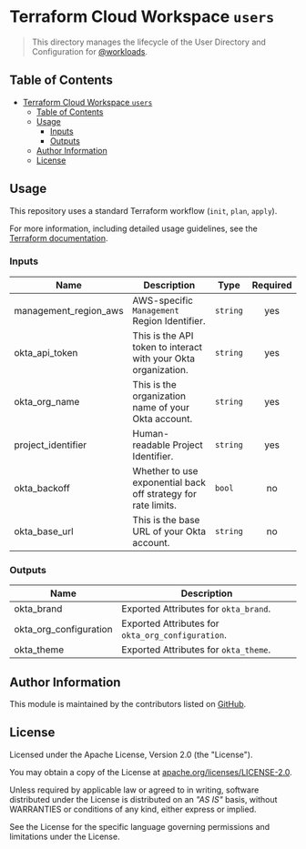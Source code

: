 # Terraform Cloud Workspace `users`

> This directory manages the lifecycle of the User Directory and Configuration for [@workloads](https://github.com/workloads).

## Table of Contents

<!-- TOC -->
* [Terraform Cloud Workspace `users`](#terraform-cloud-workspace-users)
  * [Table of Contents](#table-of-contents)
  * [Usage](#usage)
    * [Inputs](#inputs)
    * [Outputs](#outputs)
  * [Author Information](#author-information)
  * [License](#license)
<!-- TOC -->

## Usage

This repository uses a standard Terraform workflow (`init`, `plan`, `apply`).

For more information, including detailed usage guidelines, see the [Terraform documentation](https://developer.hashicorp.com/terraform/cli/commands).

<!-- BEGIN_TF_DOCS -->
### Inputs

| Name | Description | Type | Required |
|------|-------------|------|:--------:|
| management_region_aws | AWS-specific `Management` Region Identifier. | `string` | yes |
| okta_api_token | This is the API token to interact with your Okta organization. | `string` | yes |
| okta_org_name | This is the organization name of your Okta account. | `string` | yes |
| project_identifier | Human-readable Project Identifier. | `string` | yes |
| okta_backoff | Whether to use exponential back off strategy for rate limits. | `bool` | no |
| okta_base_url | This is the base URL of your Okta account. | `string` | no |
### Outputs

| Name | Description |
|------|-------------|
| okta_brand | Exported Attributes for `okta_brand`. |
| okta_org_configuration | Exported Attributes for `okta_org_configuration`. |
| okta_theme | Exported Attributes for `okta_theme`. |
<!-- END_TF_DOCS -->
## Author Information

This module is maintained by the contributors listed on [GitHub](https://github.com/workloads/users/graphs/contributors).

## License

Licensed under the Apache License, Version 2.0 (the "License").

You may obtain a copy of the License at [apache.org/licenses/LICENSE-2.0](http://www.apache.org/licenses/LICENSE-2.0).

Unless required by applicable law or agreed to in writing, software distributed under the License is distributed on an _"AS IS"_ basis, without WARRANTIES or conditions of any kind, either express or implied.

See the License for the specific language governing permissions and limitations under the License.
